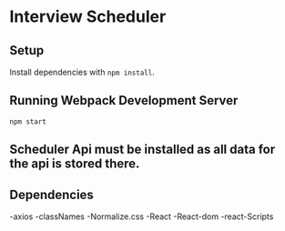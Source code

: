 # Interview Scheduler

## Setup

Install dependencies with `npm install`.

## Running Webpack Development Server

```
npm start
```

## Scheduler Api must be installed as all data for the api is stored there.

## Dependencies
 -axios
 -classNames
 -Normalize.css
 -React
 -React-dom
 -react-Scripts

  
